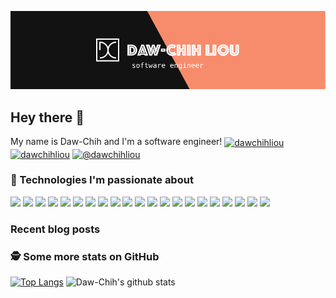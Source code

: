[![Header](https://raw.githubusercontent.com/DawChihLiou/DawChihLiou/master/hero.png "Header")](https://dawchihliou.github.io/)

## Hey there 👋

My name is Daw-Chih and I'm a software engineer! 
<a href="https://twitter.com/dawchihliou" target="blank"><img align="center" src="https://cdn.jsdelivr.net/npm/simple-icons@3.0.1/icons/twitter.svg" alt="dawchihliou" height="20" width="20" /></a>
<a href="https://linkedin.com/in/dawchihliou" target="blank"><img align="center" src="https://cdn.jsdelivr.net/npm/simple-icons@3.0.1/icons/linkedin.svg" alt="dawchihliou" height="20" width="20" /></a>
<a href="https://medium.com/@dawchihliou" target="blank"><img align="center" src="https://cdn.jsdelivr.net/npm/simple-icons@3.0.1/icons/medium.svg" alt="@dawchihliou" height="20" width="20" /></a>


### 🔧 Technologies I'm passionate about

![](https://img.shields.io/badge/Code-TypeScript-informational?style=flat&logo=typescript&logoColor=white&labelColor=121212&color=007ACC)
![](https://img.shields.io/badge/Code-JavaScript-informational?style=flat&logo=javascript&logoColor=white&labelColor=121212&color=F7DF1E)
![](https://img.shields.io/badge/Code-Java-informational?style=flat&logo=java&logoColor=white&labelColor=121212&color=007396)
![](https://img.shields.io/badge/Code-React-informational?style=flat&logo=react&logoColor=white&labelColor=121212&color=61DAFB)
![](https://img.shields.io/badge/Code-ReactiveX-informational?style=flat&logo=reactivex&logoColor=white&labelColor=121212&color=B7178C)
![](https://img.shields.io/badge/Code-Redux-informational?style=flat&logo=redux&logoColor=white&labelColor=121212&color=764ABC)
![](https://img.shields.io/badge/Code-Node.js-informational?style=flat&logo=node.js&logoColor=white&labelColor=121212&color=339933)
![](https://img.shields.io/badge/Code-GraphQL-informational?style=flat&logo=graphql&logoColor=white&labelColor=121212&color=E10098)
![](https://img.shields.io/badge/Code-Babel-informational?style=flat&logo=babel&logoColor=white&labelColor=121212&color=F9DC3E)
![](https://img.shields.io/badge/Code-CSS3-informational?style=flat&logo=css3&logoColor=white&labelColor=121212&color=1572B6)
![](https://img.shields.io/badge/Code-Sass-informational?style=flat&logo=sass&logoColor=white&labelColor=121212&color=CC6699)
![](https://img.shields.io/badge/Tool-Webpack-informational?style=flat&logo=webpack&logoColor=white&labelColor=121212&color=8DD6F9)
![](https://img.shields.io/badge/Code-HTML5-informational?style=flat&logo=html5&logoColor=white&labelColor=121212&color=E34F26)
![](https://img.shields.io/badge/Tool-Jest-informational?style=flat&logo=jest&logoColor=white&labelColor=121212&color=C21325)
![](https://img.shields.io/badge/Tool-Cypress-informational?style=flat&logo=cypress&logoColor=white&labelColor=121212&color=17202C)
![](https://img.shields.io/badge/Tool-Next.js-informational?style=flat&logo=next.js&logoColor=white&labelColor=121212&color=000000)
![](https://img.shields.io/badge/Tools-PostgreSQL-informational?style=flat&logo=postgresql&logoColor=white&labelColor=121212&color=336791)
![](https://img.shields.io/badge/Tools-Docker-informational?style=flat&logo=docker&logoColor=white&labelColor=121212&color=2496ED)
![](https://img.shields.io/badge/Tools-Sketch-informational?style=flat&logo=sketch&logoColor=white&labelColor=121212&color=F7B500)
![](https://img.shields.io/badge/Cloud-Amazon_AWS-informational?style=flat&logo=amazon-aws&logoColor=white&labelColor=121212&color=232F3E)
![](https://img.shields.io/badge/Cloud-Google_Cloud-informational?style=flat&logo=google-cloud&logoColor=white&labelColor=121212&color=4285F4)


### Recent blog posts
<!-- BLOG-POST-LIST:START -->
<!-- BLOG-POST-LIST:END -->

### 🕵️‍ Some more stats on GitHub
[![Top Langs](https://github-readme-stats.vercel.app/api/top-langs/?username=DawChihLiou&theme=dark&bg_color=121212)](https://github.com/DawChihLiou/github-readme-stats)
![Daw-Chih's github stats](https://github-readme-stats.vercel.app/api?username=DawChihLiou&show_icons=true&theme=dark&bg_color=121212&icon_color=F78C6C)
